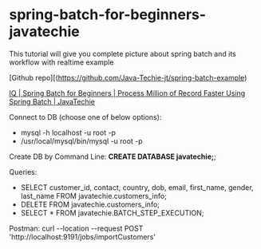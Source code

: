 # spring-batch-for-beginners-javatechie
This tutorial will give you complete picture about spring batch and its workflow with realtime example

[Github repo][(https://github.com/Java-Techie-jt/spring-batch-example)

[IQ | Spring Batch for Beginners | Process Million of Record Faster Using Spring Batch | JavaTechie](https://www.youtube.com/watch?v=hr2XTbKSdAQ)

Connect to DB (choose one of below options): 
- mysql -h localhost -u root -p
- /usr/local/mysql/bin/mysql -u root -p 

Create DB by Command Line: **CREATE DATABASE javatechie;**;

Queries: 
- SELECT customer_id, contact, country, dob, email, first_name, gender, last_name
  FROM javatechie.customers_info;
- DELETE FROM javatechie.customers_info;
- SELECT * FROM javatechie.BATCH_STEP_EXECUTION;

Postman: curl --location --request POST 'http://localhost:9191/jobs/importCustomers'